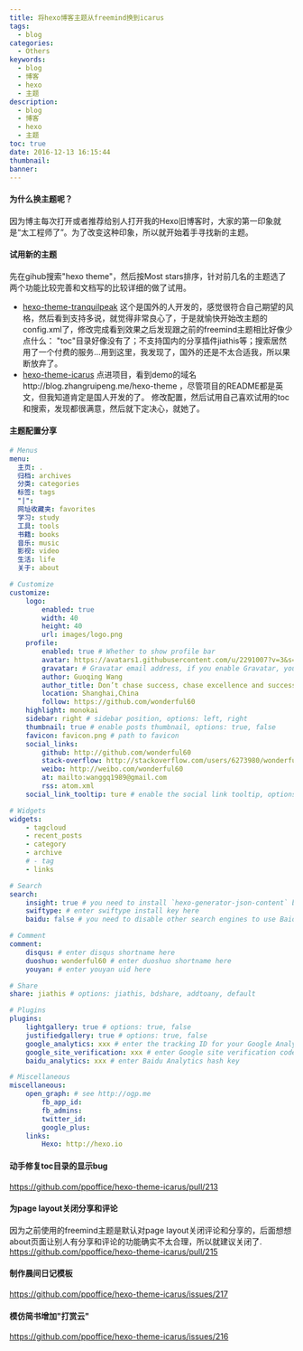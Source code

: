 ```yaml
---
title: 将hexo博客主题从freemind换到icarus
tags:
  - blog
categories:
  - Others
keywords:
  - blog
  - 博客
  - hexo
  - 主题
description:
  - blog
  - 博客
  - hexo
  - 主题
toc: true
date: 2016-12-13 16:15:44
thumbnail:
banner:
---
```


#### 为什么换主题呢？
因为博主每次打开或者推荐给别人打开我的Hexo旧博客时，大家的第一印象就是“太工程师了”。为了改变这种印象，所以就开始着手寻找新的主题。

#### 试用新的主题
先在gihub搜索"hexo theme"，然后按Most stars排序，针对前几名的主题选了两个功能比较完善和文档写的比较详细的做了试用。
* [hexo-theme-tranquilpeak](https://github.com/LouisBarranqueiro/hexo-theme-tranquilpeak)
这个是国外的人开发的，感觉很符合自己期望的风格，然后看到支持多说，就觉得非常良心了，于是就愉快开始改主题的config.xml了，修改完成看到效果之后发现跟之前的freemind主题相比好像少点什么：
"toc"目录好像没有了；不支持国内的分享插件jiathis等；搜索居然用了一个付费的服务...用到这里，我发现了，国外的还是不太合适我，所以果断放弃了。
* [hexo-theme-icarus](https://github.com/ppoffice/hexo-theme-icarus)
点进项目，看到demo的域名http://blog.zhangruipeng.me/hexo-theme ，尽管项目的README都是英文，但我知道肯定是国人开发的了。
修改配置，然后试用自己喜欢试用的toc和搜索，发现都很满意，然后就下定决心，就她了。
<!-- more -->
#### 主题配置分享
``` yml
# Menus
menu:
  主页: .
  归档: archives
  分类: categories
  标签: tags
  "|":
  网址收藏夹: favorites
  学习: study
  工具: tools
  书籍: books
  音乐: music
  影视: video
  生活: life
  关于: about

# Customize
customize:
    logo:
        enabled: true
        width: 40
        height: 40
        url: images/logo.png
    profile:
        enabled: true # Whether to show profile bar
        avatar: https://avatars1.githubusercontent.com/u/2291007?v=3&s=400
        gravatar: # Gravatar email address, if you enable Gravatar, your avatar config will be overriden
        author: Guoqing Wang
        author_title: Don’t chase success, chase excellence and success will follow
        location: Shanghai,China
        follow: https://github.com/wonderful60
    highlight: monokai
    sidebar: right # sidebar position, options: left, right
    thumbnail: true # enable posts thumbnail, options: true, false
    favicon: favicon.png # path to favicon
    social_links:
        github: http://github.com/wonderful60
        stack-overflow: http://stackoverflow.com/users/6273980/wonderful60
        weibo: http://weibo.com/wonderful60
        at: mailto:wanggq1989@gmail.com
        rss: atom.xml
    social_link_tooltip: ture # enable the social link tooltip, options: true, false

# Widgets
widgets:
    - tagcloud
    - recent_posts
    - category
    - archive
    # - tag
    - links

# Search
search:
    insight: true # you need to install `hexo-generator-json-content` before using Insight Search
    swiftype: # enter swiftype install key here
    baidu: false # you need to disable other search engines to use Baidu search, options: true, false

# Comment
comment:
    disqus: # enter disqus shortname here
    duoshuo: wonderful60 # enter duoshuo shortname here
    youyan: # enter youyan uid here

# Share
share: jiathis # options: jiathis, bdshare, addtoany, default

# Plugins
plugins:
    lightgallery: true # options: true, false
    justifiedgallery: true # options: true, false
    google_analytics: xxx # enter the tracking ID for your Google Analytics
    google_site_verification: xxx # enter Google site verification code
    baidu_analytics: xxx # enter Baidu Analytics hash key

# Miscellaneous
miscellaneous:
    open_graph: # see http://ogp.me
        fb_app_id:
        fb_admins:
        twitter_id: 
        google_plus:
    links:
        Hexo: http://hexo.io
```

#### 动手修复toc目录的显示bug
https://github.com/ppoffice/hexo-theme-icarus/pull/213

#### 为page layout关闭分享和评论
因为之前使用的freemind主题是默认对page layout关闭评论和分享的，后面想想about页面让别人有分享和评论的功能确实不太合理，所以就建议关闭了.
https://github.com/ppoffice/hexo-theme-icarus/pull/215

#### 制作晨间日记模板
https://github.com/ppoffice/hexo-theme-icarus/issues/217

#### 模仿简书增加"打赏云"
https://github.com/ppoffice/hexo-theme-icarus/issues/216
